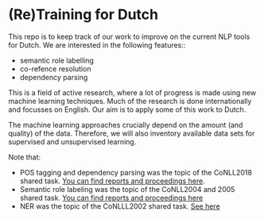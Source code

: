# (Re)Training for Dutch

This repo is to keep track of our work to improve on the current NLP tools for Dutch.
We are interested in the following features::
 * semantic role labelling
 * co-refence resolution
 * dependency parsing

This is a field of active research, where a lot of progress is made using new machine learning techniques.
Much of the research is done internationally and focusses on English.
Our aim is to apply some of this work to Dutch.

The machine learning approaches crucially depend on the amount (and quality) of the data.
Therefore, we will also inventory available data sets for supervised and unsupervised learning.

Note that:
* POS tagging and dependency parsing was the topic of the CoNLL2018 shared task. [You can find reports and proceedings here](https://universaldependencies.org/conll18/proceedings/).
* Semantic role labeling was the topic of the CoNLL2004 and 2005 shared task. [You can find reports and proceedings here](http://www.lsi.upc.es/~srlconll/)
* NER was the topic of the CoNLLL2002 shared task. [See here](https://www.clips.uantwerpen.be/conll2002/ner/)
